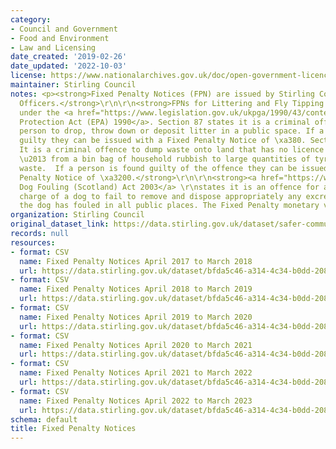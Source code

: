 ```yaml
---
category:
- Council and Government
- Food and Environment
- Law and Licensing
date_created: '2019-02-26'
date_updated: '2022-10-03'
license: https://www.nationalarchives.gov.uk/doc/open-government-licence/version/3/
maintainer: Stirling Council
notes: <p><strong>Fixed Penalty Notices (FPN) are issued by Stirling Council's Enforcement
  Officers.</strong>\r\n\r\n<strong>FPNs for Littering and Fly Tipping are enforced
  under the <a href="https://www.legislation.gov.uk/ukpga/1990/43/contents">Environmental
  Protection Act (EPA) 1990</a>. Section 87 states it is a criminal offence for a
  person to drop, throw down or deposit litter in a public space. If a person is found
  guilty they can be issued with a Fixed Penalty Notice of \xa380. Section 33A states
  It is a criminal offence to dump waste onto land that has no licence to accept it
  \u2013 from a bin bag of household rubbish to large quantities of tyres or construction
  waste.  If a person is found guilty of the offence they can be issued with a Fixed
  Penalty Notice of \xa3200.</strong>\r\n\r\n<strong><a href="https://www.legislation.gov.uk/asp/2003/12/contents">The
  Dog Fouling (Scotland) Act 2003</a> \r\nstates it is an offence for a person in
  charge of a dog to fail to remove and dispose appropriately any excrement after
  the dog has fouled in all public places. The Fixed Penalty monetary value is \xa380.</strong></p>
organization: Stirling Council
original_dataset_link: https://data.stirling.gov.uk/dataset/safer-communities-fixed-penalty-notices
records: null
resources:
- format: CSV
  name: Fixed Penalty Notices April 2017 to March 2018
  url: https://data.stirling.gov.uk/dataset/bfda5c46-a314-4c34-b0dd-208bf43911a4/resource/37aebb09-0062-40c3-b8f1-585a1171c818/download/20210510-fixed-penalty-notices-01.04.2017-to-31.03.2018.csv
- format: CSV
  name: Fixed Penalty Notices April 2018 to March 2019
  url: https://data.stirling.gov.uk/dataset/bfda5c46-a314-4c34-b0dd-208bf43911a4/resource/02f44c4f-e2ed-4500-8ebd-c72149855907/download/20210510-fixed-penalty-notices-01.04.2018-to-31.03.2019.csv
- format: CSV
  name: Fixed Penalty Notices April 2019 to March 2020
  url: https://data.stirling.gov.uk/dataset/bfda5c46-a314-4c34-b0dd-208bf43911a4/resource/ac72f922-3373-4bc7-8966-ff6d7d0ce242/download/20210510-fixed-penalty-notices-01.04.2019-to-31.03.2020.csv
- format: CSV
  name: Fixed Penalty Notices April 2020 to March 2021
  url: https://data.stirling.gov.uk/dataset/bfda5c46-a314-4c34-b0dd-208bf43911a4/resource/ed61d4ce-ef71-4cee-82d5-5f8da3ff63d4/download/20210510-fixed-penalty-notices-01.04.2020-to-31.03.2021.csv
- format: CSV
  name: Fixed Penalty Notices April 2021 to March 2022
  url: https://data.stirling.gov.uk/dataset/bfda5c46-a314-4c34-b0dd-208bf43911a4/resource/eeef1785-3e3b-428a-aaa0-25ce3c3a3390/download/20220406-fixed-penalty-notices-01.04.2021-to-31.03.2022.csv
- format: CSV
  name: Fixed Penalty Notices April 2022 to March 2023
  url: https://data.stirling.gov.uk/dataset/bfda5c46-a314-4c34-b0dd-208bf43911a4/resource/daa0ac82-5ca0-4094-84c5-3eea20d38b01/download/20221003-fixed-penalty-notices-01.04.2022-to-31.03.2023.csv
schema: default
title: Fixed Penalty Notices
---
```

